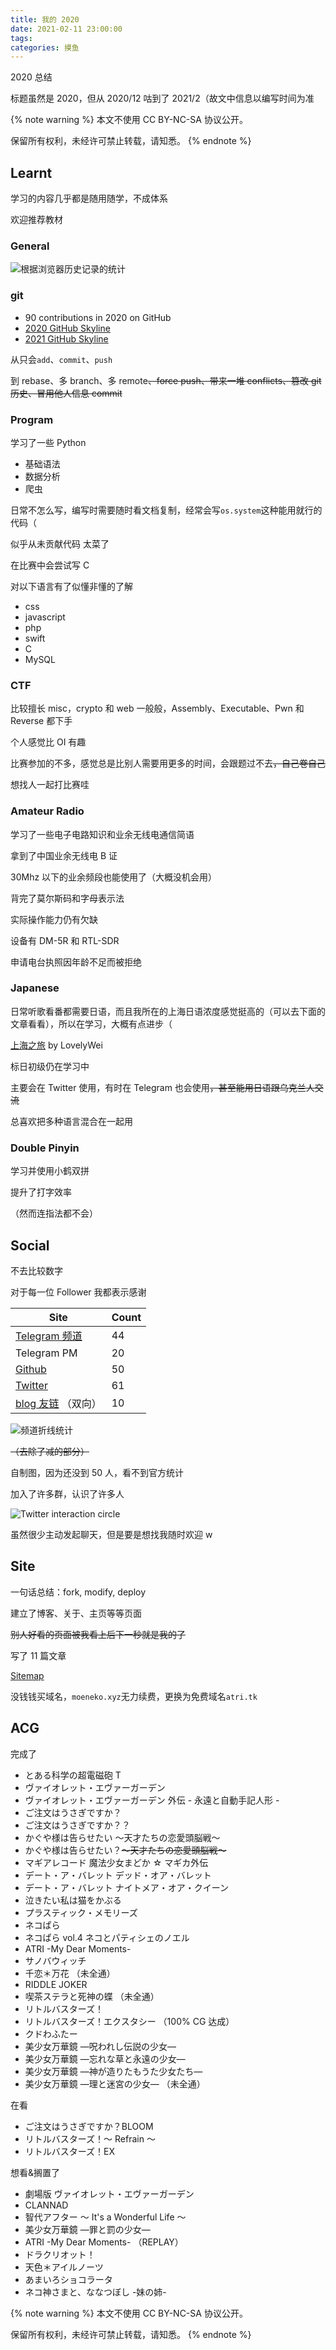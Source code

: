 ```yaml
---
title: 我的 2020
date: 2021-02-11 23:00:00
tags:
categories: 摸鱼
---
```


2020 总结

<!-- more -->

标题虽然是 2020，但从 2020/12 咕到了 2021/2（故文中信息以编写时间为准

{% note warning %}
本文不使用 CC BY-NC-SA 协议公开。

保留所有权利，未经许可禁止转载，请知悉。
{% endnote %}

## Learnt

学习的内容几乎都是随用随学，不成体系

欢迎推荐教材

### General

![根据浏览器历史记录的统计](https://cdn.jsdelivr.net/gh/Misaka13514/asset@main/blog/_posts/my-2020/history_statics.png)

### git

- 90 contributions in 2020 on GitHub
- [2020 GitHub Skyline](https://skyline.github.com/Misaka13514/2020)
- [2021 GitHub Skyline](https://skyline.github.com/Misaka13514/2021)

从只会`add`、`commit`、`push`

到 rebase、多 branch、多 remote~~、force push、带来一堆 conflicts、篡改 git 历史、冒用他人信息 commit~~

### Program

学习了一些 Python

- 基础语法
- 数据分析
- 爬虫

日常不怎么写，编写时需要随时看文档复制，经常会写`os.system`这种能用就行的代码（

似乎从未贡献代码 太菜了

在比赛中会尝试写 C

对以下语言有了似懂非懂的了解

- css
- javascript
- php
- swift
- C
- MySQL

### CTF

比较擅长 misc，crypto 和 web 一般般，Assembly、Executable、Pwn 和 Reverse 都下手

个人感觉比 OI 有趣

比赛参加的不多，感觉总是比别人需要用更多的时间，会跟题过不去~~，自己卷自己~~

想找人一起打比赛哇

### Amateur Radio

学习了一些电子电路知识和业余无线电通信简语

拿到了中国业余无线电 B 证

30Mhz 以下的业余频段也能使用了（大概没机会用）

背完了莫尔斯码和字母表示法

实际操作能力仍有欠缺

设备有 DM-5R 和 RTL-SDR

申请电台执照因年龄不足而被拒绝

### Japanese

日常听歌看番都需要日语，而且我所在的上海日语浓度感觉挺高的（可以去下面的文章看看），所以在学习，大概有点进步（

[上海之旅](https://hex.moe/p/b2266cd1/) by LovelyWei

标日初级仍在学习中

主要会在 Twitter 使用，有时在 Telegram 也会使用~~，甚至能用日语跟乌克兰人交流~~

总喜欢把多种语言混合在一起用

### Double Pinyin

学习并使用小鹤双拼

提升了打字效率

（然而连指法都不会）

## Social

不去比较数字

对于每一位 Follower 我都表示感谢

| Site | Count |
| -- | -- |
| [Telegram 频道](https://t.me/EMfield)                  | 44    |
| Telegram PM                                            | 20    |
| [Github](https://github.com/Misaka13514?tab=followers) | 50    |
| [Twitter](https://twitter.com/Misaka_0x34ca/followers) | 61    |
| [blog 友链](/links/) （双向）                          | 10    |

![频道折线统计](https://cdn.jsdelivr.net/gh/Misaka13514/asset@main/blog/_posts/my-2020/EMfield.png)

~~（去除了减的部分）~~

自制图，因为还没到 50 人，看不到官方统计

加入了许多群，认识了许多人

![Twitter interaction circle](https://cdn.jsdelivr.net/gh/Misaka13514/asset@main/blog/_posts/my-2020/twitter.jpg)

虽然很少主动发起聊天，但是要是想找我随时欢迎 w

## Site

一句话总结：fork, modify, deploy

建立了博客、关于、主页等等页面

~~别人好看的页面被我看上后下一秒就是我的了~~

写了 11 篇文章

[Sitemap](https://atri.tk/sitemap.xml)

没钱钱买域名，`moeneko.xyz`无力续费，更换为免费域名`atri.tk`

## ACG

完成了

- とある科学の超電磁砲 T
- ヴァイオレット・エヴァーガーデン
- ヴァイオレット・エヴァーガーデン 外伝 - 永遠と自動手記人形 -
- ご注文はうさぎですか？
- ご注文はうさぎですか？？
- かぐや様は告らせたい ～天才たちの恋愛頭脳戦～
- かぐや様は告らせたい？~~～天才たちの恋愛頭脳戦～~~
- マギアレコード 魔法少女まどか ☆ マギカ外伝
- デート・ア・バレット デッド・オア・バレット
- デート・ア・バレット ナイトメア・オア・クイーン
- 泣きたい私は猫をかぶる
- プラスティック・メモリーズ
- ネコぱら
- ネコぱら vol.4 ネコとパティシェのノエル
- ATRI -My Dear Moments-
- サノバウィッチ
- 千恋＊万花 （未全通）
- RIDDLE JOKER
- 喫茶ステラと死神の蝶 （未全通）
- リトルバスターズ！
- リトルバスターズ！エクスタシー （100% CG 达成）
- クドわふたー
- 美少女万華鏡 ―呪われし伝説の少女―
- 美少女万華鏡 ―忘れな草と永遠の少女―
- 美少女万華鏡 ―神が造りたもうた少女たち―
- 美少女万華鏡 ―理と迷宮の少女― （未全通）

在看

- ご注文はうさぎですか？BLOOM
- リトルバスターズ！～ Refrain ～
- リトルバスターズ！EX

想看&搁置了

- 劇場版 ヴァイオレット・エヴァーガーデン
- CLANNAD
- 智代アフター ～ It's a Wonderful Life ～
- 美少女万華鏡 ―罪と罰の少女―
- ATRI -My Dear Moments- （REPLAY）
- ドラクリオット！
- 天色＊アイルノーツ
- あまいろショコラータ
- ネコ神さまと、ななつぼし -妹の姉-

{% note warning %}
本文不使用 CC BY-NC-SA 协议公开。

保留所有权利，未经许可禁止转载，请知悉。
{% endnote %}

